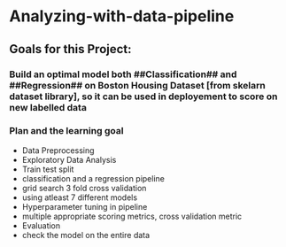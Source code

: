 # Analyzing-with-data-pipeline

## Goals for this Project:
### Build an optimal model both ##Classification## and ##Regression## on Boston Housing Dataset [from skelarn dataset library], so it can be used in deployement to score on new labelled data

### Plan and the learning goal
- Data Preprocessing
- Exploratory Data Analysis
- Train test split 
- classification and a regression pipeline
- grid search 3 fold cross validation 
- using atleast 7 different models
- Hyperparameter tuning in pipeline
- multiple appropriate scoring metrics, cross validation metric
- Evaluation
- check the model on the entire data 
